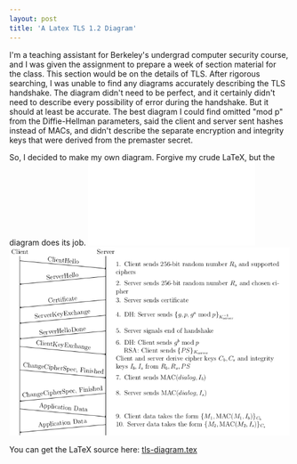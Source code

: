 ```yaml
---
layout: post
title: 'A Latex TLS 1.2 Diagram' 
---
```


I'm a teaching assistant for Berkeley's undergrad computer security course, and I was given the assignment to prepare a week of section material for the class. This section would be on the details of TLS. After rigorous searching, I was unable to find any diagrams accurately describing the TLS handshake. The diagram didn't need to be perfect, and it certainly didn't need to describe every possibility of error during the handshake. But it should at least be accurate. The best diagram I could find omitted "mod p" from the Diffie-Hellman parameters, said the client and server sent hashes instead of MACs, and didn't describe the separate encryption and integrity keys that were derived from the premaster secret.  

So, I decided to make my own diagram. Forgive my crude LaTeX, but the diagram does its job.
<object data="../public/tls-diagram.pdf" type="application/pdf" width="100%" height="550px">
    <embed src="../public/tls-diagram.pdf">
    <img src="../public/tls-diagram.png"/>
</object>

You can get the LaTeX source here: [tls-diagram.tex](../public/tls-diagram.tex)
